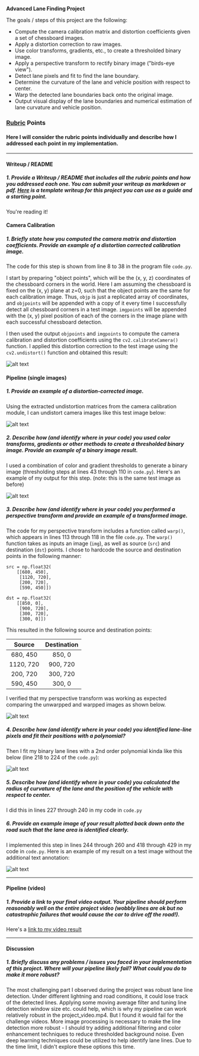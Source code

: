 **Advanced Lane Finding Project**

The goals / steps of this project are the following:

* Compute the camera calibration matrix and distortion coefficients given a set of chessboard images.
* Apply a distortion correction to raw images.
* Use color transforms, gradients, etc., to create a thresholded binary image.
* Apply a perspective transform to rectify binary image ("birds-eye view").
* Detect lane pixels and fit to find the lane boundary.
* Determine the curvature of the lane and vehicle position with respect to center.
* Warp the detected lane boundaries back onto the original image.
* Output visual display of the lane boundaries and numerical estimation of lane curvature and vehicle position.

[//]: # (Image References)

[image1]: ./output_images/cam_undistort.png "Undistorted"
[image2]: ./output_images/undistorted.png "Road Undistorted"
[image3]: ./output_images/threshold.png "Binary Example"
[image4]: ./output_images/warpped.png "Warp Example"
[image5]: ./output_images/lane_fit.png "Fit Visual"
[image6]: ./output_images/overlay.png "Overlayed Image with Lane Highlight"

### [Rubric](https://review.udacity.com/#!/rubrics/571/view) Points
#### Here I will consider the rubric points individually and describe how I addressed each point in my implementation.  

---
#### Writeup / README

##### 1. Provide a Writeup / README that includes all the rubric points and how you addressed each one.  You can submit your writeup as markdown or pdf.  [Here](https://github.com/udacity/CarND-Advanced-Lane-Lines/blob/master/writeup_template.md) is a template writeup for this project you can use as a guide and a starting point.  

You're reading it!
#### Camera Calibration

##### 1. Briefly state how you computed the camera matrix and distortion coefficients. Provide an example of a distortion corrected calibration image.

The code for this step is shown from line 8 to 38 in the program file `code.py`.  

I start by preparing "object points", which will be the (x, y, z) coordinates of the chessboard corners in the world. Here I am assuming the chessboard is fixed on the (x, y) plane at z=0, such that the object points are the same for each calibration image.  Thus, `objp` is just a replicated array of coordinates, and `objpoints` will be appended with a copy of it every time I successfully detect all chessboard corners in a test image.  `imgpoints` will be appended with the (x, y) pixel position of each of the corners in the image plane with each successful chessboard detection.  

I then used the output `objpoints` and `imgpoints` to compute the camera calibration and distortion coefficients using the `cv2.calibrateCamera()` function.  I applied this distortion correction to the test image using the `cv2.undistort()` function and obtained this result: 

![alt text][image1]

#### Pipeline (single images)

##### 1. Provide an example of a distortion-corrected image.
Using the extracted undistortion matrices from the camera calibration module, I can undistort camera images like this test image below:

![alt text][image2]

##### 2. Describe how (and identify where in your code) you used color transforms, gradients or other methods to create a thresholded binary image.  Provide an example of a binary image result.
I used a combination of color and gradient thresholds to generate a binary image (thresholding steps at lines 43 through 110 in `code.py`).  Here's an example of my output for this step.  (note: this is the same test image as before)

![alt text][image3]

##### 3. Describe how (and identify where in your code) you performed a perspective transform and provide an example of a transformed image.

The code for my perspective transform includes a function called `warp()`, which appears in lines 113 through 118 in the file `code.py`.  The `warp()` function takes as inputs an image (`img`), as well as source (`src`) and destination (`dst`) points.  I chose to hardcode the source and destination points in the following manner:

```
src = np.float32(
	[[680, 450],
	 [1120, 720],
	 [200, 720],
	 [590, 450]])

dst = np.float32(
	[[850, 0],
	 [900, 720],
	 [300, 720],
	 [300, 0]])

```
This resulted in the following source and destination points:

| Source        | Destination   | 
|:-------------:|:-------------:| 
| 680, 450      | 850, 0        | 
| 1120, 720      | 900, 720      |
| 200, 720     | 300, 720      |
| 590, 450      | 300, 0        |

I verified that my perspective transform was working as expected comparing the unwarpped and warpped images as shown below.

![alt text][image4]

##### 4. Describe how (and identify where in your code) you identified lane-line pixels and fit their positions with a polynomial?

Then I fit my binary lane lines with a 2nd order polynomial kinda like this below (line 218 to 224 of the `code.py`):

![alt text][image5]

##### 5. Describe how (and identify where in your code) you calculated the radius of curvature of the lane and the position of the vehicle with respect to center.

I did this in lines 227 through 240 in my code in `code.py`

##### 6. Provide an example image of your result plotted back down onto the road such that the lane area is identified clearly.

I implemented this step in lines 244 through 260 and 418 through 429 in my code in `code.py`.  Here is an example of my result on a test image without the additional text annotation:

![alt text][image6]

---

#### Pipeline (video)

##### 1. Provide a link to your final video output.  Your pipeline should perform reasonably well on the entire project video (wobbly lines are ok but no catastrophic failures that would cause the car to drive off the road!).

Here's a [link to my video result](./project_output.mp4)

---

#### Discussion

##### 1. Briefly discuss any problems / issues you faced in your implementation of this project.  Where will your pipeline likely fail?  What could you do to make it more robust?
The most challenging part I observed during the project was robust lane line detection. Under different lightning and road conditions, it could lose track of the detected lines. Applying some moving average filter and tuning line detection window size etc. could help, which is why my pipeline can work relatively robust in the project_video.mp4. But I found it would fail for the challenge videos. More image processing is necessary to make the line detection more robust - I should try adding additional filtering and color enhancement techniques to reduce thresholded background noise. Even deep learning techniques could be utilized to help identify lane lines. Due to the time limit, I didn't explore these options this time.

